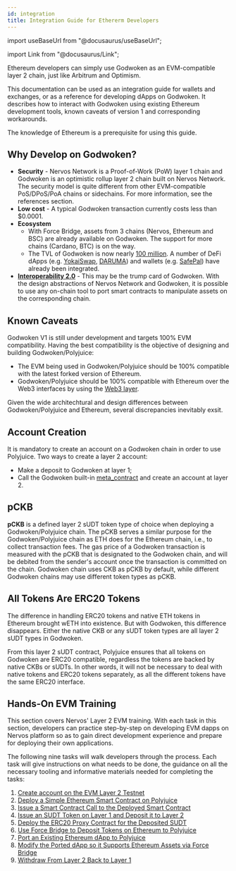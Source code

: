 ```yaml
---
id: integration
title: Integration Guide for Ethererm Developers
---
```


import useBaseUrl from "@docusaurus/useBaseUrl";

import Link from "@docusaurus/Link";

Ethereum developers can simply use Godwoken as an EVM-compatible layer 2 chain, just like Arbitrum and Optimism.

This documentation can be used as an integration guide for wallets and exchanges, or as a reference for developing dApps on Godwoken. It describes how to interact with Godwoken using existing Ethereum development tools, known caveats of version 1 and corresponding workarounds.

The knowledge of Ethereum is a prerequisite for using this guide.

## Why Develop on Godwoken?

- **Security** - Nervos Network is a Proof-of-Work (PoW) layer 1 chain and Godwoken is an optimistic rollup layer 2 chain built on Nervos Network. The security model is quite different from other EVM-compatible PoS/DPoS/PoA chains or sidechains. For more information, see the references section.
- **Low cost** - A typical Godwoken transaction currently costs less than $0.0001.
- **Ecosystem**
  - With Force Bridge, assets from 3 chains (Nervos, Ethereum and BSC) are already available on Godwoken. The support for more chains (Cardano, BTC) is on the way.
  - The TVL of Godwoken is now nearly [100 million](https://defillama.com/chains). A number of DeFi dApps (e.g. [YokaiSwap](https://www.yokaiswap.com/), [DARUMA](https://www.daruma.money/)) and wallets (e.g. [SafePal](https://www.safepal.io/download)) have already been integrated. 
- [**Interoperability 2.0**](https://medium.com/nervosnetwork/blockchain-abstraction-and-interoperability-2-0-eea98d81b7b6) - This may be the trump card of Godwoken. With the design abstractions of Nervos Network and Godwoken, it is possible to use any on-chain tool to port smart contracts to manipulate assets on the corresponding chain.

## Known Caveats

Godwoken V1 is still under development and targets 100% EVM compatibility. Having the best compatibility is the objective of designing and building Godwoken/Polyjuice:

- The EVM being used in Godwoken/Polyjuice should be 100% compatible with the latest forked version of Ethereum.
- Godwoken/Polyjuice should be 100% compatible with Ethereum over the Web3 interfaces by using the [Web3 layer](https://github.com/nervosnetwork/godwoken-web3).

Given the wide architechtural and design differences between Godwoken/Polyjuice and Ethereum, several discrepancies inevitably exsit. 

## Account Creation

It is mandatory to create an account on a Godwoken chain in order to use Polyjuice. Two ways to create a layer 2 account:
- Make a deposit to Godwoken at layer 1;
- Call the Godwoken built-in [meta_contract](https://github.com/nervosnetwork/godwoken-scripts/blob/86b299f/c/contracts/meta_contract.c) and create an account at layer 2.

## pCKB

**pCKB** is a defined layer 2 sUDT token type of choice when deploying a Godwoken/Polyjuice chain. The pCKB serves a similar purpose for the Godwoken/Polyjuice chain as ETH does for the Ethereum chain, i.e., to collect transaction fees. The gas price of a Godwoken transaction is measured with the pCKB that is designated to the Godwoken chain, and will be debited from the sender's account once the transaction is committed on the chain. Godwoken chain uses CKB as pCKB by default, while different Godwoken chains may use different token types as pCKB.

## All Tokens Are ERC20 Tokens

The difference in handling ERC20 tokens and native ETH tokens in Ethereum brought wETH into existence. But with Godwoken, this difference disappears. Either the native CKB or any sUDT token types are all layer 2 sUDT types in Godwoken.

From this layer 2 sUDT contract, Polyjuice ensures that all tokens on Godwoken are ERC20 compatible, regardless the tokens are backed by native CKBs or sUDTs. In other words, it will not be necessary to deal with native tokens and ERC20 tokens separately, as all the different tokens have the same ERC20 interface.

## Hands-On EVM Training

This section covers Nervos' Layer 2 EVM training. With each task in this section, developers can practice step-by-step on developing EVM dapps on Nervos platform so as to gain direct development experience and prepare for deploying their own applications. 

The following nine tasks will walk developers through the process. Each task will give instructions on what needs to be done, the guidance on all the necessary tooling and informative materials needed for completing the tasks:

1. [Create account on the EVM Layer 2 Testnet](https://nervos.gitbook.io/layer-2-evm/tasks/1.create.godwoken.account)
2. [Deploy a Simple Ethereum Smart Contract on Polyjuice](https://nervos.gitbook.io/layer-2-evm/tasks/2.deploy.eth.contract)
3. [Issue a Smart Contract Call to the Deployed Smart Contract](https://nervos.gitbook.io/layer-2-evm/tasks/3.issue.contract.call)
4. [Issue an SUDT Token on Layer 1 and Deposit it to Layer 2](https://nervos.gitbook.io/layer-2-evm/tasks/4.issue.sudt.deposit)
5. [Deploy the ERC20 Proxy Contract for the Deposited SUDT](https://nervos.gitbook.io/layer-2-evm/tasks/5.deploy.erc20.proxy.contract)
6. [Use Force Bridge to Deposit Tokens on Ethereum to Polyjuice](https://nervos.gitbook.io/layer-2-evm/tasks/6.use.force.bridge.to.deposit)
7. [Port an Existing Ethereum dApp to Polyjuice](https://nervos.gitbook.io/layer-2-evm/tasks/7.port.eth.dapp)
8. [Modify the Ported dApp so it Supports Ethereum Assets via Force Bridge](https://nervos.gitbook.io/layer-2-evm/tasks/8.modify.dapp.support.force.bridge)
9. [Withdraw From Layer 2 Back to Layer 1](https://nervos.gitbook.io/layer-2-evm/tasks/9.withdraw)
